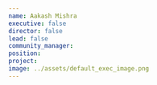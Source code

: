 ```yaml
---
name: Aakash Mishra
executive: false
director: false
lead: false
community_manager: 
position:  
project:  
image: ../assets/default_exec_image.png
---
```

